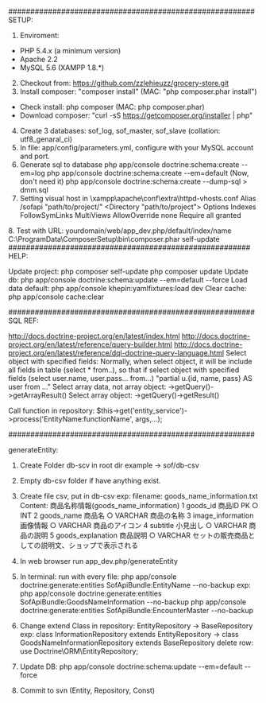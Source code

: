 ########################################################
SETUP:

1. Enviroment:
- PHP 5.4.x (a minimum version)
- Apache 2.2 
- MySQL 5.6
(XAMPP 1.8.*)
2. Checkout from: https://github.com/zzlehieuzz/grocery-store.git
3. Install composer: "composer install" (MAC: "php composer.phar install")
- Check install: php composer (MAC: php composer.phar)
- Download composer: "curl -sS https://getcomposer.org/installer | php"
4. Create 3 databases: sof_log, sof_master, sof_slave (collation: utf8_genaral_ci)
5. In file: app/config/parameters.yml, configure with your MySQL account and port. 
6. Generate sql to database
php app/console doctrine:schema:create --em=log
php app/console doctrine:schema:create --em=default (Now, don't need it)
php app/console doctrine:schema:create --dump-sql > dmm.sql
7. Setting visual host in \xampp\apache\conf\extra\httpd-vhosts.conf
  Alias /sofapi "path/to/project/"
  <Directory "path/to/project">
    Options Indexes FollowSymLinks MultiViews
    AllowOverride none
    Require all granted
  </Directory>
8. Test with URL: yourdomain/web/app_dev.php/default/index/name
  C:\ProgramData\ComposerSetup\bin\composer.phar self-update
#######################################################
HELP:

  Update project:    php composer self-update
                     php composer update
  Update db:         php app/console doctrine:schema:update --em=default --force
  Load data default: php app/console khepin:yamlfixtures:load dev
  Clear cache:       php app/console cache:clear

########################################################
SQL REF:

http://docs.doctrine-project.org/en/latest/index.html
http://docs.doctrine-project.org/en/latest/reference/query-builder.html
http://docs.doctrine-project.org/en/latest/reference/dql-doctrine-query-language.html
Select object with specified fields: Normally, when select object, it will be include all fields in table (select * from..),
so that if select object with specified fields (select user.name, user.pass... from...)
    "partial u.{id, name, pass} AS user from ..."
Select array data, not array object: ->getQuery()->getArrayResult()
Select array object: ->getQuery()->getResult()

Call function in repository:
$this->get('entity_service')->process('EntityName:functionName', args,...);

########################################################

generateEntity:
1. Create Folder db-scv in root dir example -> sof/db-csv
2. Empty db-csv folder if have anything exist.
2. Create file csv, put in db-csv
exp:
filename: goods_name_information.txt
Content:
商品名称情報(goods_name_information)
1	goods_id	商品ID	PK	○	INT
2	goods_name	商品名		○	VARCHAR			商品の名称
3	image_information	画像情報		○	VARCHAR			商品のアイコン
4	subtitle	小見出し		○	VARCHAR			商品の説明
5	goods_explanation	商品説明		○	VARCHAR			セットの販売商品としての説明文、ショップで表示される


3. In web browser run app_dev.php/generateEntity
4. In terminal: run with every file: php app/console doctrine:generate:entities SofApiBundle:EntityName --no-backup
exp:
php app/console doctrine:generate:entities SofApiBundle:GoodsNameInformation --no-backup
php app/console doctrine:generate:entities SofApiBundle:EncounterMaster --no-backup
5. Change extend Class in repository: EntityRepository -> BaseRepository
exp:
class InformationRepository extends EntityRepository
-> class GoodsNameInformationRepository extends BaseRepository
delete row: use Doctrine\ORM\EntityRepository;
6. Update DB:
php app/console doctrine:schema:update --em=default --force
7. Commit to svn (Entity, Repository, Const)